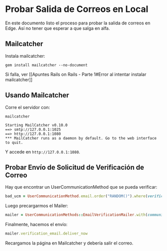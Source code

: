 # Probar Salida de Correos en Local

En este documento listo el proceso para probar la salida de correos en Edge. Así no tener que esperar a que salga en alfa.

## Mailcatcher

Instala mailcatcher:

```
gem install mailcatcher --no-document
```

Si falla, ver [[Apuntes Rails on Rails - Parte 1#Error al intentar instalar mailcatcher]]

## Usando Mailcatcher

Corre el servidor con:
```
mailcatcher

Starting MailCatcher v0.10.0
==> smtp://127.0.0.1:1025
==> http://127.0.0.1:1080
*** MailCatcher runs as a daemon by default. Go to the web interface to quit.
```

Y accede en `http://127.0.0.1:1080`.

## Probar Envío de Solicitud de Verificación de Correo

Hay que encontrar un UserCommunicationMethod que se pueda verificar:
```ruby
bad_ucm = UserCommunicationMethod.email.order("RANDOM()").where(verification_status: "unverified").first bad_ucm.update!( verification_code: "holahola", verification_code_expires_at: 5.days.ago )
```

Luego precargarmos el Mailer:
```ruby
mailer = UserCommunicationMethods::EmailVerificationMailer.with(communication_method: bad_ucm, duration_hours: 12)
```

Finalmente, hacemos el envío:
```ruby
mailer.verification_email.deliver_now
```

Recargamos la página en Mailcatcher y debería salir el correo.